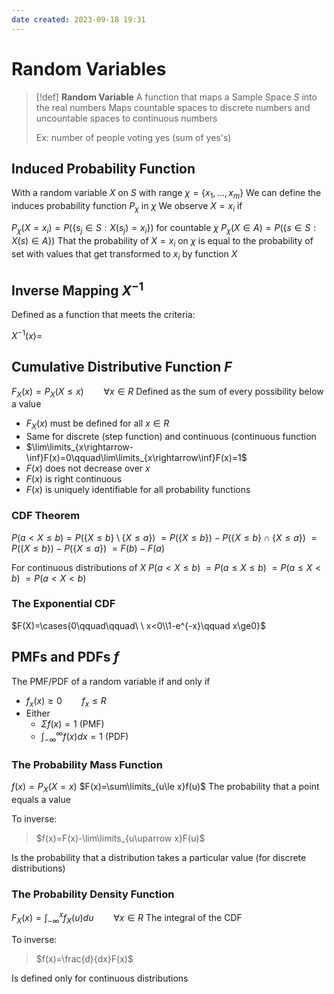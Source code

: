 ```yaml
---
date created: 2023-09-18 19:31
---
```


# Random Variables

> [!def]
> **Random Variable**
> A function that maps a Sample Space $S$ into the real numbers
> Maps countable spaces to discrete numbers and uncountable spaces to continuous numbers
>
> Ex: number of people voting yes (sum of yes's)

## Induced Probability Function

With a random variable $X$ on $S$ with range $\chi=\{x_1,...,x_m\}$
We can define the induces probability function $P_\chi$ in $\chi$
We observe $X=x_i$ if

$P_\chi(X=x_i)=P(\{s_j\in S:X(s_j)=x_i\})$ for countable $\chi$
$P_\chi(X\in A)=P(\{s\in S: X(s)\in A\})$
That the probability of $X=x_i$ on $\chi$ is equal to the probability of set with values that get transformed to $x_i$ by function $X$

## Inverse Mapping $X^{-1}$

Defined as a function that meets the criteria:

$X^{-1}(x)=$

## Cumulative Distributive Function $F$

$F_X(x)=P_X(X\le x)\qquad\forall x\in R$
Defined as the sum of every possibility below a value

- $F_X(x)$ must be defined for all $x\in R$
- Same for discrete (step function) and continuous (continuous function
- $\lim\limits_{x\rightarrow-\inf}F(x)=0\qquad\lim\limits_{x\rightarrow\inf}F(x)=1$
- $F(x)$ does not decrease over $x$
- $F(x)$ is right continuous
- $F(x)$ is uniquely identifiable for all probability functions

### CDF Theorem

$P(a<X\le b)=P(\{X\le b\}\setminus\{X\le a\})$
$=P(\{X\le b\})-P(\{X\le b\}\cap\{X\le a\})$
$=P(\{X\le b\})-P(\{X\le a\})$
$=F(b)-F(a)$

For continuous distributions of $X$
$P(a<X\le b)$
$=P(a\le X\le b)$
$=P(a\le X<b)$
$=P(a<X<b)$

### The Exponential CDF

$F(X)=\cases{0\qquad\qquad\ \ x<0\\1-e^{-x}\qquad x\ge0}$

## PMFs and PDFs $f$

The PMF/PDF of a random variable if and only if

- $f_x(x)\ge0\qquad f_x\le R$
- Either
  - $\Sigma f(x)=1$ (PMF)
  - $\int_{-\infty}^\infty f(x)dx=1$ (PDF)

### The Probability Mass Function

$f(x)=P_X(X=x)$
$F(x)=\sum\limits_{u\le x}f(u)$
The probability that a point equals a value 

To inverse:

> $f(x)=F(x)-\lim\limits_{u\uparrow x}F(u)$

Is the probability that a distribution takes a particular value (for discrete distributions)

### The Probability Density Function

$F_X(x)=\int_{-\infty}^{x}f_X(u)du\qquad\forall x\in R$
The integral of the CDF

To inverse:

> $f(x)=\frac{d}{dx}F(x)$

Is defined only for continuous distributions
